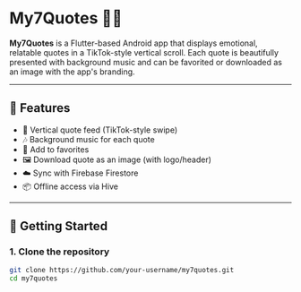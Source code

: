 # My7Quotes 📜🎵

**My7Quotes** is a Flutter-based Android app that displays emotional, relatable quotes in a TikTok-style vertical scroll. Each quote is beautifully presented with background music and can be favorited or downloaded as an image with the app's branding.

---

## 📱 Features

- 🔁 Vertical quote feed (TikTok-style swipe)
- 🎶 Background music for each quote
- 💖 Add to favorites
- 🖼️ Download quote as an image (with logo/header)
- ☁️ Sync with Firebase Firestore
- 📦 Offline access via Hive

---

## 🚀 Getting Started

### 1. Clone the repository

```bash
git clone https://github.com/your-username/my7quotes.git
cd my7quotes
